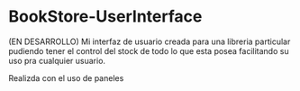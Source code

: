 # BookStore-UserInterface

(EN DESARROLLO)
Mi interfaz de usuario creada para una libreria particular pudiendo tener el control del stock de todo lo que esta posea facilitando su uso pra cualquier usuario.

Realizda con el uso de paneles
